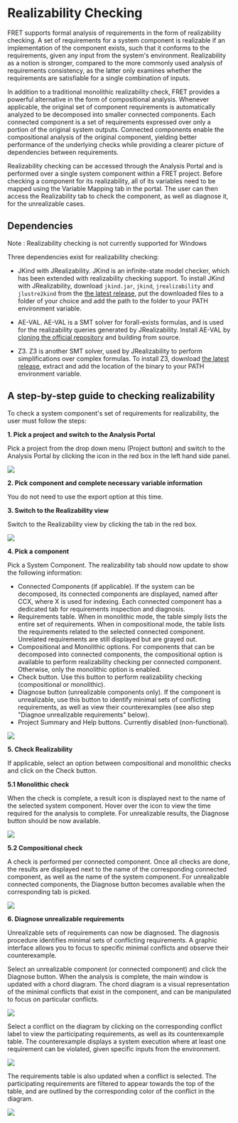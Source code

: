 # Realizability Checking

FRET supports formal analysis of requirements in the form of realizability checking. A set of requirements for a system component is realizable if an implementation of the component exists, such that it conforms to the requirements, given any input from the system's environment. Realizability as a notion is stronger, compared to the more commonly used analysis of requirements consistency, as the latter only examines whether the requirements are satisfiable for a single combination of inputs.

In addition to a traditional monolithic realizability check, FRET provides a powerful alternative in the form of compositional analysis. Whenever applicable, the original set of component requirements is automatically analyzed to be decomposed into smaller connected components. Each connected component is a set of requirements expressed over only a portion of the original system outputs. Connected components enable the compositional analysis of the original component, yielding better performance of the underlying checks while providing a clearer picture of dependencies between requirements.

Realizability checking can be accessed through the Analysis Portal and is performed over a single system component within a FRET project. Before checking a component for its realizability, all of its variables need to be mapped using the Variable Mapping tab in the portal. The user can then access the Realizability tab to check the component, as well as diagnose it, for the unrealizable cases.

## Dependencies

Note : Realizability checking is not currently supported for Windows

Three dependencies exist for realizability checking:

* JKind with JRealizability. JKind is an infinite-state model checker, which has been extended with realizability checking support. To install JKind with JRealizability, download `jkind.jar`, `jkind`, `jrealizability` and `jlustre2kind` from the [the latest release](https://github.com/andrewkatis/jkind-1/releases/latest), put the downloaded files to a folder of your choice and add the path to the folder to your PATH environment variable.

* AE-VAL. AE-VAL is a SMT solver for forall-exists formulas, and is used for the realizability queries generated by JRealizability. Install AE-VAL by [cloning the official repository](https://github.com/grigoryfedyukovich/aeval) and building from source.

* Z3. Z3 is another SMT solver, used by JRealizability to perform simplifications over complex formulas. To install Z3, download [the latest release](https://github.com/Z3Prover/z3/releases), extract and add the location of the binary to your PATH environment variable.

## A step-by-step guide to checking realizability

To check a system component's set of requirements for realizability, the user must follow the steps:

**1. Pick a project and switch to the Analysis Portal**

Pick a project from the drop down menu (Project button) and switch to the Analysis Portal by clicking the icon in the red box in the left hand side panel.

<img src="../screen_shots/AnalysisPortal.png">

**2. Pick component and complete necessary variable information**

You do not need to use the export option at this time.

**3. Switch to the Realizability view**

Switch to the Realizability view by clicking the tab in the red box.

<img src="../screen_shots/VariableMappingRealizability.png">

**4. Pick a component**

Pick a System Component. The realizability tab should now update to show the following information:

* Connected Components (if applicable). If the system can be decomposed, its connected components are displayed, named after CCX, where X is used for indexing. Each connected component has a dedicated tab for requirements inspection and diagnosis.
* Requirements table. When in monolithic mode, the table simply lists the entire set of requirements. When in compositional mode, the table lists the requirements related to the selected connected component. Unrelated requirements are still displayed but are grayed out.
* Compositional and Monolithic options. For components that can be decomposed into connected components, the compositional option is available to perform realizability checking per connected component. Otherwise, only the monolithic option is enabled.
* Check button. Use this button to perform realizability checking (compositional or monolithic).
* Diagnose button (unrealizable components only). If the component is unrealizable, use this button to identify minimal sets of conflicting requirements, as well as view their counterexamples (see also step "Diagnoe unrealizable requirements" below).
* Project Summary and Help buttons. Currently disabled (non-functional).

<img src="../screen_shots/Realizability.png">

**5. Check Realizability**

If applicable, select an option between compositional and monolithic checks and click on the Check button.

**5.1 Monolithic check**

When the check is complete, a result icon is displayed next to the name of the selected system component. Hover over the icon to view the time required for the analysis to complete. For unrealizable results, the Diagnose button should be now available.

<img src="../screen_shots/RealizabilityMonolithic.png">


**5.2 Compositional check**

A check is performed per connected component. Once all checks are done, the results are displayed next to the name of the corresponding connected component, as well as the name of the system component. For unrealizable connected components, the Diagnose button becomes available when the corresponding tab is picked.

<img src="../screen_shots/RealizabilityCompositional.png">

**6. Diagnose unrealizable requirements**

Unrealizable sets of requirements can now be diagnosed. The diagnosis procedure identifies minimal sets of conflicting requirements. A graphic interface allows you to focus to specific minimal conflicts and observe their counterexample.

Select an unrealizable component (or connected component) and click the Diagnose button. When the analysis is complete, the main window is updated with a chord diagram. The chord diagram is a visual representation of the minimal conflicts that exist in the component, and can be manipulated to focus on particular conflicts.

<img src="../screen_shots/ChordDiagram.png">

Select a conflict on the diagram by clicking on the corresponding conflict label to view the participating requirements, as well as its counterexample table. The counterexample displays a system execution where at least one requirement can be violated, given specific inputs from the environment.

<img src="../screen_shots/ChordDiagramConflict.png">

The requirements table is also updated when a conflict is selected. The participating requirements are filtered to appear towards the top of the table, and are outlined by the corresponding color of the conflict in the diagram.

<img src="../screen_shots/ChordDiagramRequirements.png">

